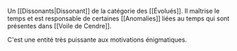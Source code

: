 Un [[Dissonants|Dissonant]] de la catégorie des [[Évolués]]. Il maîtrise le temps et est responsable de certaines [[Anomalies]] liées au temps qui sont présentes dans [[Voile de Cendre]].

C'est une entité très puissante aux motivations énigmatiques.